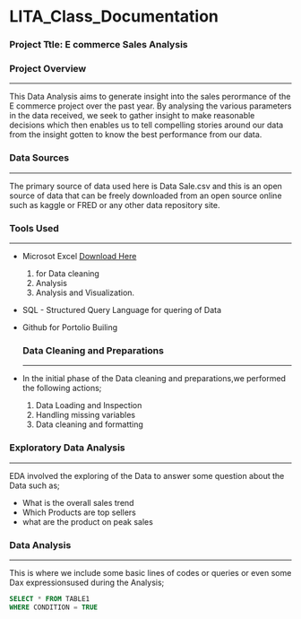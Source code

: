 # LITA_Class_Documentation 

### Project Ttle: E commerce Sales Analysis

### Project Overview
---
This Data Analysis aims to generate insight into the sales perormance of the E commerce project over the past year. By analysing the various parameters in the data received, we seek to gather insight to make reasonable decisions which then enables us to tell compelling stories around our data from the insight gotten to know the best performance from our data.

### Data Sources
---
The primary source of data used here is Data Sale.csv and this is an open source of data that can be freely downloaded from an open source online such as kaggle or FRED or any other data repository site.

### Tools Used
---
- Microsot Excel [Download Here](https://www.microsoft.com)
  1. for Data cleaning
  2. Analysis
  3. Analysis and Visualization.
    
- SQL - Structured Query Language for quering of Data
- Github for Portolio Builing                 
  
  ### Data Cleaning and Preparations
  ---
 -  In the initial phase of the Data cleaning and preparations,we performed the following actions;
    1. Data Loading and Inspection
    2. Handling missing variables
    3. Data cleaning and formatting

### Exploratory Data Analysis
---
EDA involved the exploring of the Data to answer some question about the Data such as;
- What is the overall sales trend 
- Which Products are top sellers
- what are the product on peak sales

### Data Analysis
---
This is where we include some basic lines of codes or queries or even some Dax expressionsused during the Analysis;

```SQL
SELECT * FROM TABLE1
WHERE CONDITION = TRUE
 ```
